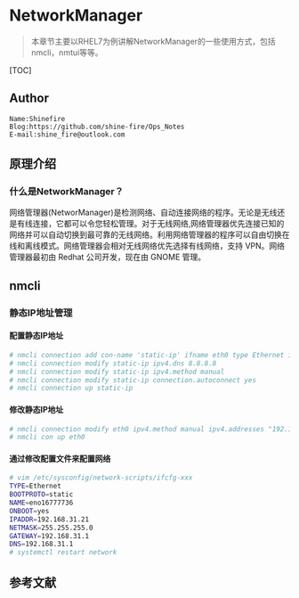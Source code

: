 # NetworkManager

> 本章节主要以RHEL7为例讲解NetworkManager的一些使用方式，包括nmcli，nmtui等等。

[TOC]

## Author

```
Name:Shinefire
Blog:https://github.com/shine-fire/Ops_Notes
E-mail:shine_fire@outlook.com
```



## 原理介绍

### 什么是NetworkManager？

网络管理器(NetworManager)是检测网络、自动连接网络的程序。无论是无线还是有线连接，它都可以令您轻松管理。对于无线网络,网络管理器优先连接已知的网络并可以自动切换到最可靠的无线网络。利用网络管理器的程序可以自由切换在线和离线模式。网络管理器会相对无线网络优先选择有线网络，支持 VPN。网络管理器最初由 Redhat 公司开发，现在由 GNOME 管理。

## nmcli

### 静态IP地址管理

#### 配置静态IP地址

```bash
# nmcli connection add con-name 'static-ip' ifname eth0 type Ethernet ip4 172.25.0.11/24 gw4 172.25.0.254
# nmcli connection modify static-ip ipv4.dns 8.8.8.8
# nmcli connection modify static-ip ipv4.method manual 
# nmcli connection modify static-ip connection.autoconnect yes
# nmcli connection up static-ip 
```

#### 修改静态IP地址

```bash
# nmcli connection modify eth0 ipv4.method manual ipv4.addresses "192.168.1.2/24"
# nmcli con up eth0
```

#### 通过修改配置文件来配置网络

```bash
# vim /etc/sysconfig/network-scripts/ifcfg-xxx
TYPE=Ethernet
BOOTPROTO=static
NAME=eno16777736
ONBOOT=yes
IPADDR=192.168.31.21
NETMASK=255.255.255.0
GATEWAY=192.168.31.1
DNS=192.168.31.1
# systemctl restart network
```



## 参考文献

